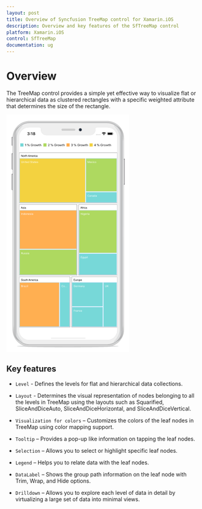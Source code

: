 ```yaml
---
layout: post
title: Overview of Syncfusion TreeMap control for Xamarin.iOS
description: Overview and key features of the SfTreeMap control
platform: Xamarin.iOS
control: SfTreeMap
documentation: ug
---
```


# Overview

The TreeMap control provides a simple yet effective way to visualize flat or hierarchical data as clustered rectangles with a specific weighted attribute that determines the size of the rectangle.

![GettingStartedOutput](TreeMap_Images/GettingStarted.png)

## Key features

* `Level` - Defines the levels for flat and hierarchical data collections.

* `Layout` - Determines the visual representation of nodes belonging to all the levels in TreeMap using the layouts such as Squarified, SliceAndDiceAuto, SliceAndDiceHorizontal, and SliceAndDiceVertical.

* `Visualization for colors` – Customizes the colors of the leaf nodes in TreeMap using color mapping support.

* `Tooltip` – Provides a pop-up like information on tapping the leaf nodes.

* `Selection` – Allows you to select or highlight specific leaf nodes.

* `Legend` – Helps you to relate data with the leaf nodes.

* `DataLabel` – Shows the group path information on the leaf node with Trim, Wrap, and Hide options.

* `Drilldown` – Allows you to explore each level of data in detail by virtualizing a large set of data into minimal views.
